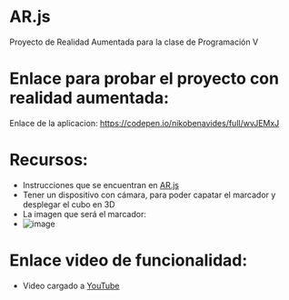 # AR.js
Proyecto de Realidad Aumentada para la clase de Programación V
# Enlace para probar el proyecto con realidad aumentada:
Enlace de la aplicacion: https://codepen.io/nikobenavides/full/wvJEMxJ
# Recursos:
- Instrucciones que se encuentran en [AR.js](https://3sidedcube.com/ar-js-a-guide-to-developing-an-augmented-reality-web-app/)
- Tener un dispositivo con cámara, para poder capatar el marcador y desplegar el cubo en 3D
- La imagen que será el marcador:
- ![image](https://user-images.githubusercontent.com/80792944/121441920-3e9d6080-c950-11eb-864a-4177283641df.png)
# Enlace video de funcionalidad:
- Video cargado a [YouTube](https://www.youtube.com/watch?v=CfNg-T8eu0g)
